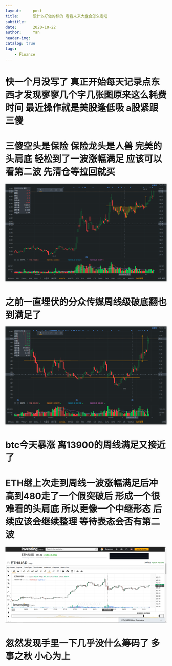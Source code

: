 ```yaml
---
layout:     post
title:      没什么好做的标的 看看未来大盘会怎么走吧
subtitle:   
date:       2020-10-22
author:     Yan
header-img: 
catalog: true
tags:
    - Finance
---
```


# 快一个月没写了 真正开始每天记录点东西才发现寥寥几个字几张图原来这么耗费时间 最近操作就是美股逢低吸 a股紧跟三傻

# 三傻空头是保险 保险龙头是人兽 完美的头肩底 轻松到了一波涨幅满足 应该可以看第二波 先清仓等拉回就买 
![](/img/efad861e.png)   

# 之前一直埋伏的分众传媒周线级破底翻也到满足了
![](/img/491cc081.png)

# btc今天暴涨 离13900的周线满足又接近了


# ETH继上次走到周线一波涨幅满足后冲高到480走了一个假突破后 形成一个很难看的头肩底 所以更像一个中继形态 后续应该会继续整理 等待表态会否有第二波
![](/img/7f2a1b29.png)

# 忽然发现手里一下几乎没什么筹码了 多事之秋 小心为上


